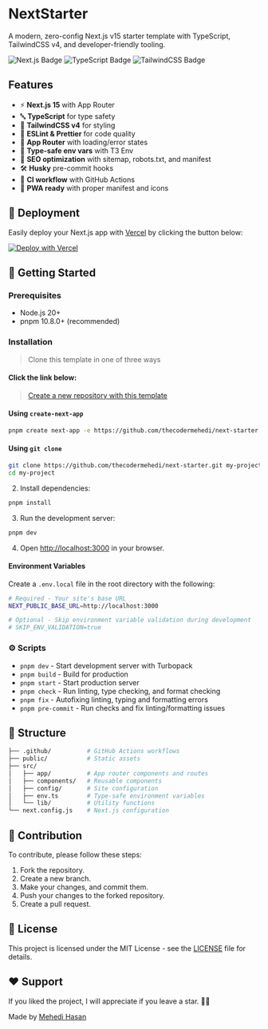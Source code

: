 # NextStarter

A modern, zero-config Next.js v15 starter template with TypeScript, TailwindCSS v4, and developer-friendly tooling.

![Next.js Badge](https://img.shields.io/badge/Next.js-15.0.0-black)
![TypeScript Badge](https://img.shields.io/badge/TypeScript-5.7.3-blue)
![TailwindCSS Badge](https://img.shields.io/badge/TailwindCSS-4.0.0-38B2AC)

## Features

- ⚡ **Next.js 15** with App Router
- 🔤 **TypeScript** for type safety
- 💅 **TailwindCSS v4** for styling
- 📏 **ESLint & Prettier** for code quality
- 🔄 **App Router** with loading/error states
- 🔐 **Type-safe env vars** with T3 Env
- 🧩 **SEO optimization** with sitemap, robots.txt, and manifest
- 🛠️ **Husky** pre-commit hooks
- 🧪 **CI workflow** with GitHub Actions
- 📱 **PWA ready** with proper manifest and icons

## 🚀 Deployment

Easily deploy your Next.js app with <a href="https://vercel.com/">Vercel</a> by clicking the button below:

[![Deploy with Vercel](https://vercel.com/button)](https://vercel.com/new/clone?repository-url=https://github.com/thecodermehedi/next-starter)

## 🎯 Getting Started

### Prerequisites

- Node.js 20+
- pnpm 10.8.0+ (recommended)

### Installation

> Clone this template in one of three ways

#### Click the link below:

> [Create a new repository with this template](https://github.com/new?template_name=next-starter&template_owner=thecodermehedi)

#### Using `create-next-app`

```bash
pnpm create next-app -e https://github.com/thecodermehedi/next-starter my-project-name
```

#### Using `git clone`

```bash
git clone https://github.com/thecodermehedi/next-starter.git my-project
cd my-project
```

2. Install dependencies:

```bash
pnpm install
```

3. Run the development server:

```bash
pnpm dev
```

4. Open [http://localhost:3000](http://localhost:3000) in your browser.

#### Environment Variables

Create a `.env.local` file in the root directory with the following:

```bash
# Required - Your site's base URL
NEXT_PUBLIC_BASE_URL=http://localhost:3000

# Optional - Skip environment variable validation during development
# SKIP_ENV_VALIDATION=true
```

### ⚙️ Scripts

- `pnpm dev` - Start development server with Turbopack
- `pnpm build` - Build for production
- `pnpm start` - Start production server
- `pnpm check` - Run linting, type checking, and format checking
- `pnpm fix` - Autofixing linting, typing and formatting errors
- `pnpm pre-commit` - Run checks and fix linting/formatting issues

## 📁 Structure

```bash
├── .github/          # GitHub Actions workflows
├── public/           # Static assets
├── src/
│   ├── app/          # App router components and routes
│   ├── components/   # Reusable components
│   ├── config/       # Site configuration
│   ├── env.ts        # Type-safe environment variables
│   └── lib/          # Utility functions
└── next.config.js    # Next.js configuration
```

## 🤝 Contribution

To contribute, please follow these steps:

1. Fork the repository.
2. Create a new branch.
3. Make your changes, and commit them.
4. Push your changes to the forked repository.
5. Create a pull request.

## 📄 License

This project is licensed under the MIT License - see the [LICENSE](./LICENSE) file for details.

## ❤️ Support

If you liked the project, I will appreciate if you leave a star. 🌟😊

Made by <a href="https://github.com/thecodermehedi">Mehedi Hasan</a>
